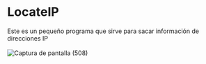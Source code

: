 # LocateIP
Este es un pequeño programa que sirve para sacar información de direcciones IP<br><br>
![Captura de pantalla (508)](https://user-images.githubusercontent.com/79738875/110410324-ef404f00-8045-11eb-8fbf-4e09ef0ada5d.png)

